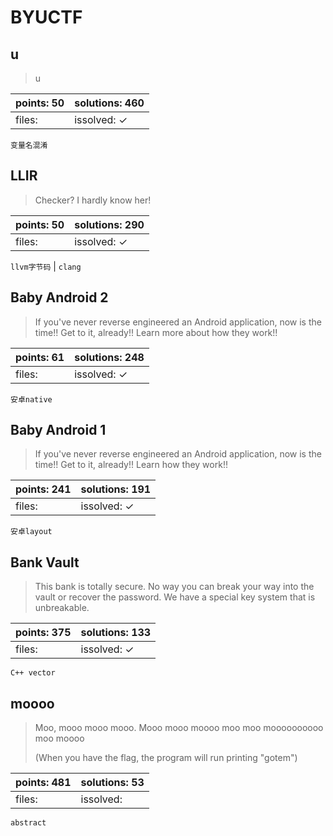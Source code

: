 ﻿# BYUCTF

## u

> u

| points: 50 | solutions: 460 |
|-------|-------|
| files:  | issolved: ✓ |

`变量名混淆`

## LLIR

> Checker? I hardly know her!

| points: 50 | solutions: 290 |
|-------|-------|
| files:  | issolved: ✓ |

`llvm字节码` | `clang`

## Baby Android 2

> If you've never reverse engineered an Android application, now is the time!! Get to it, already!! Learn more about how they work!!

| points: 61 | solutions: 248 |
|-------|-------|
| files:  | issolved: ✓ |

`安卓native`

## Baby Android 1

> If you've never reverse engineered an Android application, now is the time!! Get to it, already!! Learn how they work!!

| points: 241 | solutions: 191 |
|-------|-------|
| files:  | issolved: ✓ |

`安卓layout`

## Bank Vault

> This bank is totally secure. No way you can break your way into the vault or recover the password. We have a special key system that is unbreakable.

| points: 375 | solutions: 133 |
|-------|-------|
| files:  | issolved: ✓ |

`C++ vector`

## moooo

> Moo, mooo mooo mooo. Mooo mooo moooo moo moo moooooooooo moo moooo
> 
> (When you have the flag, the program will run printing "gotem")

| points: 481 | solutions: 53 |
|-------|-------|
| files:  | issolved:  |

`abstract`